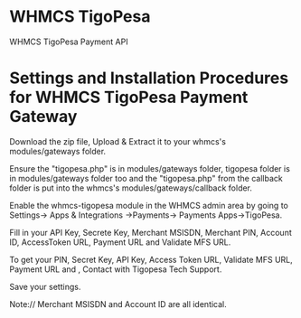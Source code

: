 # WHMCS TigoPesa
  WHMCS TigoPesa Payment  API
  
# Settings and Installation Procedures for WHMCS TigoPesa Payment Gateway


Download the zip file, Upload & Extract it to your whmcs's modules/gateways folder.

Ensure the "tigopesa.php" is in modules/gateways folder, tigopesa folder is in modules/gateways folder too and the "tigopesa.php" from the callback folder is put into the whmcs's modules/gateways/callback folder.

Enable the whmcs-tigopesa module in the WHMCS admin area by going to Settings-> Apps & Integrations ->Payments-> Payments Apps->TigoPesa.

Fill in your API Key, Secrete Key, Merchant MSISDN, Merchant PIN, Account ID, AccessToken URL, Payment URL and Validate MFS URL.

To get your PIN, Secret Key, API Key, Access Token URL, Validate MFS URL, Payment URL and , Contact with Tigopesa Tech Support.

Save your settings.

Note:// Merchant MSISDN and Account ID are all identical.


